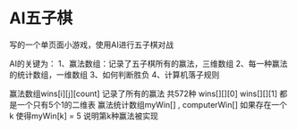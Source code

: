 # AI五子棋
写的一个单页面小游戏，使用AI进行五子棋对战

AI的关键为：
1、赢法数组：记录了五子棋所有的赢法，三维数组
2、每一种赢法的统计数组，一维数组
3、如何判断胜负
4、计算机落子规则

赢法数组wins[i][j][count] 记录了所有的赢法 共572种
wins[][][0] wins[][][1] 都是一个只有5个1的二维表
赢法统计数组myWin[] , computerWin[]
如果存在一个k 使得myWin[k] = 5 说明第k种赢法被实现